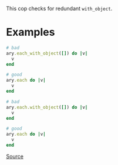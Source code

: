 
This cop checks for redundant `with_object`.

# Examples

```ruby
# bad
ary.each_with_object([]) do |v|
  v
end

# good
ary.each do |v|
  v
end

# bad
ary.each.with_object([]) do |v|
  v
end

# good
ary.each do |v|
  v
end
```

[Source](http://www.rubydoc.info/gems/rubocop/RuboCop/Cop/Lint/RedundantWithObject)